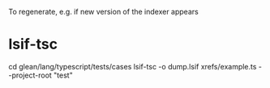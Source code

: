 To regenerate, e.g. if new version of the indexer appears

# lsif-tsc

cd glean/lang/typescript/tests/cases
lsif-tsc -o dump.lsif xrefs/example.ts --project-root "test"
